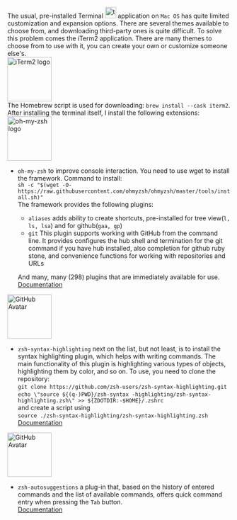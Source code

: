 The usual, pre-installed Terminal <img src="https://upload.wikimedia.org/wikipedia/commons/thumb/b/b3/Terminalicon2.png/240px-Terminalicon2.png" alt="terminal mac os logo" height="25" width="25"> application on `Mac OS` has quite limited customization and expansion options. 
There are several themes available to choose from, and downloading third-party ones is quite difficult. 
To solve this problem comes the iTerm2 application. There are many themes to choose from to use with it, you can create your own or 
customize someone else's.<br>
<img src="https://upload.wikimedia.org/wikipedia/commons/3/31/ITerm2_v3.4_icon.png" alt="iTerm2 logo" height="100" width="100"><br>
The Homebrew script is used for downloading: `brew install --cask iterm2`. After installing the terminal itself, 
I install the following extensions:<br>
<img src="https://camo.githubusercontent.com/4db3e4069e59f51d03dd3e7fa5e89ab8fb95c9f4acda36cd5bfdf58d95269d92/68747470733a2f2f6f686d797a73682e73332e616d617a6f6e6177732e636f6d2f6f6d7a2d616e73692d6769746875622e706e67" alt="oh-my-zsh logo" heigth="100" width="100">
- `oh-my-zsh` to improve console interaction. You need to use wget to install the framework. Command to install:<br>
  `sh -c "$(wget -O- https://raw.githubusercontent.com/ohmyzsh/ohmyzsh/master/tools/install.sh)"`<br>
  The framework provides the following plugins:<br>
  - `aliases` adds ability to create shortcuts, pre-installed for tree view(`l, ls, lsa`) and for github(`gaa, gp`)<br>
  - `git` This plugin supports working with GitHub from the command line. It provides configures the hub shell and termination for the git command if you have hub installed, also completion for github ruby stone, and convenience functions for working with repositories and URLs<br>

   And many, many (298) plugins that are immediately available for use. [Documentation](https://github.com/ohmyzsh/ohmyzsh/wiki/)<br>
   
<img src="https://avatars.githubusercontent.com/u/567410?s=48&v=4" alt="GitHub Avatar" width="100" height="100">

- `zsh-syntax-highlighting` next on the list, but not least, is to install the syntax highlighting plugin, which helps with writing commands. The main functionality of this plugin is highlighting various types of objects, highlighting them by color, and so on. To use, you need to clone the repository:<br>
```git clone https://github.com/zsh-users/zsh-syntax-highlighting.git```<br>
```echo \"source ${(q-)PWD}/zsh-syntax -highlighting/zsh-syntax-highlighting.zsh\" >> ${ZDOTDIR:-$HOME}/.zshrc```<br>
and create a script using <br>
`source ./zsh-syntax-highlighting/zsh-syntax-highlighting.zsh`<br>
[Documentation](https://github.com/zsh-users/zsh-syntax-highlighting/blob/master/INSTALL.md)

<img src="https://avatars.githubusercontent.com/u/567410?s=48&v=4" alt="GitHub Avatar" width="100" height="100">

- `zsh-autosuggestions` a plug-in that, based on the history of entered commands and the list of available commands, offers quick command entry when pressing the `Tab` button.<br>
[Documentation](https://github.com/zsh-users/zsh-autosuggestions/blob/master/INSTALL.md)
